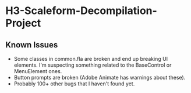 # H3-Scaleform-Decompilation-Project

## Known Issues
* Some classes in common.fla are broken and end up breaking UI elements. I'm suspecting something related to the BaseControl or MenuElement ones.
* Button prompts are broken (Adobe Animate has warnings about these).
* Probably 100+ other bugs that I haven't found yet.